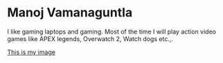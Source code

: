 # Manoj Vamanaguntla

I like gaming laptops and gaming. Most of the time I will play action video games like APEX legends, Overwatch 2, Watch dogs etc.,.


[This is my image](https://github.com/S560460/assignment2-Vamanaguntla/commit/fd98e95310631db4cebb6ccd3afbb0f6e91cfb59)